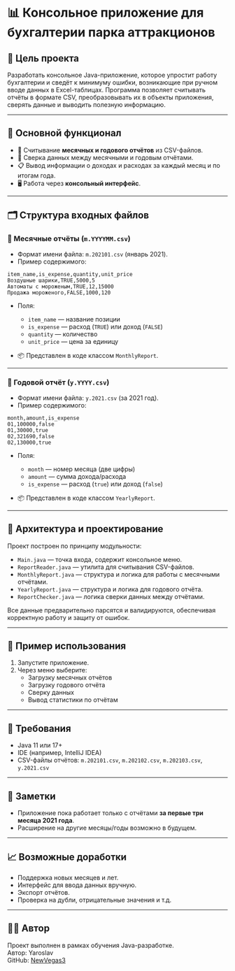 
# 📊 Консольное приложение для бухгалтерии парка аттракционов

## 📌 Цель проекта

Разработать консольное Java-приложение, которое упростит работу бухгалтерии и сведёт к минимуму ошибки, возникающие при ручном вводе данных в Excel-таблицах. Программа позволяет считывать отчёты в формате CSV, преобразовывать их в объекты приложения, сверять данные и выводить полезную информацию.

---

## 🚀 Основной функционал

- 📁 Считывание **месячных и годового отчётов** из CSV-файлов.
- 🔁 Сверка данных между месячными и годовым отчётами.
- 📋 Вывод информации о доходах и расходах за каждый месяц и по итогам года.
- 🖥️ Работа через **консольный интерфейс**.

---

## 🗂 Структура входных файлов

### 📆 Месячные отчёты (`m.YYYYMM.csv`)

- Формат имени файла: `m.202101.csv` (январь 2021).
- Пример содержимого:

```
item_name,is_expense,quantity,unit_price
Воздушные шарики,TRUE,5000,5
Автоматы с мороженым,TRUE,12,15000
Продажа мороженого,FALSE,1000,120
```

- Поля:
  - `item_name` — название позиции
  - `is_expense` — расход (`TRUE`) или доход (`FALSE`)
  - `quantity` — количество
  - `unit_price` — цена за единицу

- 📦 Представлен в коде классом `MonthlyReport`.

---

### 📅 Годовой отчёт (`y.YYYY.csv`)

- Формат имени файла: `y.2021.csv` (за 2021 год).
- Пример содержимого:

```
month,amount,is_expense
01,100000,false
01,30000,true
02,321690,false
02,130000,true
```

- Поля:
  - `month` — номер месяца (две цифры)
  - `amount` — сумма дохода/расхода
  - `is_expense` — расход (`true`) или доход (`false`)

- 📦 Представлен в коде классом `YearlyReport`.

---

## 🧠 Архитектура и проектирование

Проект построен по принципу модульности:

- `Main.java` — точка входа, содержит консольное меню.
- `ReportReader.java` — утилита для считывания CSV-файлов.
- `MonthlyReport.java` — структура и логика для работы с месячными отчётами.
- `YearlyReport.java` — структура и логика для годового отчёта.
- `ReportChecker.java` — логика сверки данных между отчётами.

Все данные предварительно парсятся и валидируются, обеспечивая корректную работу и защиту от ошибок.

---

## 🧪 Пример использования

1. Запустите приложение.
2. Через меню выберите:
   - Загрузку месячных отчётов
   - Загрузку годового отчёта
   - Сверку данных
   - Вывод статистики по отчётам

---

## 📎 Требования

- Java 11 или 17+
- IDE (например, IntelliJ IDEA)
- CSV-файлы отчётов: `m.202101.csv`, `m.202102.csv`, `m.202103.csv`, `y.2021.csv`

---

## 📍 Заметки

- Приложение пока работает только с отчётами **за первые три месяца 2021 года**.
- Расширение на другие месяцы/годы возможно в будущем.

---

## 📈 Возможные доработки

- Поддержка новых месяцев и лет.
- Интерфейс для ввода данных вручную.
- Экспорт отчётов.
- Проверка на дубли, отрицательные значения и т.д.

---

## 🧑‍💻 Автор

Проект выполнен в рамках обучения Java-разработке.  
Автор: Yaroslav  
GitHub: [NewVegas3](https://github.com/NewVegas3)
